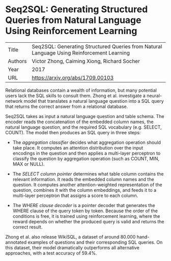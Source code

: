# Seq2SQL: Generating Structured Queries from Natural Language Using Reinforcement Learning

|||
| --- | --- |
| Title | Seq2SQL: Generating Structured Queries from Natural Language Using Reinforcement Learning |
| Authors | Victor Zhong, Caiming Xiong, Richard Socher
| Year | 2017 |
| URL | https://arxiv.org/abs/1709.00103 |

Relational databases contain a wealth of information, but many potential users lack the SQL skills 
to consult them. Zhong et al. investigate a neural-network model that translates a natural
language question into a SQL query that returns the correct answer from a relational database. 

Seq2SQL takes as input a natural language question and table schema. The encoder reads the concatenation of the
embedded column names, the natural language question, and the required SQL vocabulary (e.g. SELECT,
COUNT). The model then produces an SQL query in three steps:

- The _aggregation classifier_ decides what aggregation operation should take place.
It computes an attention distribution over the input encodings in 
the question and then applies a multi-layer perceptron to classify the question by 
aggregation operation (such as COUNT, MIN, MAX or NULL).

- The _SELECT column pointer_ determines what table column contains the relevant information.
It reads the embedded column names and the question. It 
computes another attention-weighted representation of the question, combines it with
 the column embeddings, and feeds it to a multi-layer perceptron that
assigns a score to each column. 
 
- The _WHERE clause decoder_ is a pointer decoder that generates
the WHERE clause of the query token by token. Because the order of the conditions
is free, it is trained using reinforcement learning, where the reward depends
on whether the produced query is valid and returns the correct result.

Zhong et al. also release WikiSQL, a dataset of around 80.000 hand-annotated
examples of questions and their corresponding SQL queries. On this dataset, their
model dramatically outperforms all alternative approaches, with a test accuracy
of 59.4%.